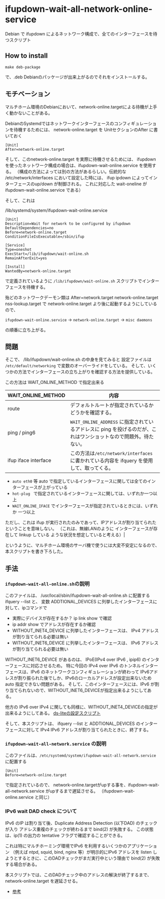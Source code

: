 # ifupdown-wait-all-network-online-service
Debian で ifupdown によるネットワーク構成で、全てのインターフェースを待つスクリプト

## How to install
```
make deb-package
```
で、.deb Debianのパッケージが出来上がるのでそれをインストールする。


## モチベーション
マルチホーム環境のDebianにおいて、network-online.targetによる待機が上手く動かないことがある。

DebianのSystemdではネットワークインターフェースのコンフィギュレーションを待機するためには、 network-online.target を UnitセクションのAfter に書いておく
```
[Unit]
After=network-online.target
```

そして、このnetwork-online.target を実際に待機させるためには、
ifupdownを使ったネットワーク構成の場合は、ifupdown-wait-online.service を使用する。
（構成の方法によっては別の方法があるらしい。伝統的な /etc/network/interfaces において設定した時には、
ifup ipdown によってインターフェースのup/down が制御される。
これに対応した wait-oneline が ifupdown-wait-online.service である）

そして、これは

/lib/systemd/system/ifupdown-wait-online.service
```
[Unit]
Description=Wait for network to be configured by ifupdown
DefaultDependencies=no
Before=network-online.target
ConditionFileIsExecutable=/sbin/ifup

[Service]
Type=oneshot
ExecStart=/lib/ifupdown/wait-online.sh
RemainAfterExit=yes

[Install]
WantedBy=network-online.target
```
で定義されているように ```/lib/ifupdown/wait-online.sh``` スクリプトでインターフェースを待機する。

殆どのネットワークデーモン類は After=network.target network-online.target nss-lookup.target
で network-online.target より後に起動するようにしているので、

```ifupdown-wait-online.service``` -&gt; ```network-online.target``` -&gt; ```misc daemons```

の順番に立ち上がる。

## 問題

そこで、 /lib/ifupdown/wait-online.sh の中身を見てみると
設定ファイルは ```/etc/default/networking``` で変数のオーバーライドをしている。
そして、いくつかの方法でインターフェースの立ち上がりを確認する方法を提供している。

この方法は WAIT_ONLINE_METHOD で指定出来る 

|WAIT_ONLINE_METHOD| 内容 |
----|---- 
|route             |デフォルトルートが指定されているかどうかを確認する。|
|ping / ping6      |```WAIT_ONLINE_ADDRESS``` に指定されているアドレスに ping を投げるのだが、これはワンショットなので問題外。待たない。|
|ifup iface interface| この方法は```/etc/network/interfaces```に書かれている内容を ifquery を使用して、取ってくる。|

* ```auto eth0``` 等 auto で指定しているインターフェースに関しては全てのインターフェースが上がっている
* ```hot-plug ``` で指定されているインターフェースに関しては、いずれか一つ以上
* ```WAIT_ONLINE_IFACE``` でインターフェースが指定されているときには、いずれか 一つ以上

ただし、これは ifup が実行されたのみであって、IPアドレスが割り当てられた ということを意味しない。
（これは、無線LANのように インターフェースが存在して linkup している ような状況を想定していると考える）|

というように、マルチホーム環境のサーバ機で使うには大変不安定になるので、本スクリプトを書き下ろした。

## 手法

### ```ifupdown-wait-all-online.sh```の説明
このファイルは、 /usr/local/sbin/ifupdown-wait-all-online.sh に配置する
ifquery --list と、 変数 ADDTIONAL_DEVICES に列挙したインターフェースに対して、ipコマンドで

- 実際にデバイスが存在するか？ ip link show で確認
- ip addr show でアドレスが存在するか確認
 - WITHOUT_INET4_DEVICE に列挙したインターフェースは、 IPv4 アドレスが割り当てられる必要は無い
 - WITHOUT_INET6_DEVICE に列挙したインターフェースは、 IPv6 アドレスが割り当てられる必要は無い

WITHOUT_INET6_DEVICE があるのは、 IPoE(IPv4 over IPv6 , ipip6) のインターフェースに対応させるため。
特に今回の IPv4 over IPv6 のトンネルインターフェースは、IPv6 のネットワークコンフィギュレーションが終わって
IPv6アドレスが割り振られた後でしか、IPv6のローカルアドレスが設定出来ないため auto 指定できない問題がある。
そして、このインターフェースには、IPv6 が割り当てられないので、WITHOUT_INET6_DEVICEが指定出来るようにしてある。

他方の IPv6 over IPv4 に関しても同様に、WITHOUT_INET4_DEVICEの指定が出来るようにしてある。
[ds-liteの設定スクリプト](https://gist.github.com/maildrop/4c32461685bc7d5c8969cc1f7a5ce38e#file-dslite-tunnel)

そして、本スクリプトは、 ifquery --list と ADDTIONAL_DEVICES のインターフェースに対して
IPv4 IPv6 アドレスが割り当てられたときに、終了する。

### ```ifupdown-wait-all-network.service``` の説明
このファイルは、```/etc/systemd/system/ifupdown-wait-all-network.service``` に配置する

```
[Unit]
Before=network-online.target
```
で指定されているので、
network-online.targetがupする事を、ifupdown-wait-all-network.service がupするまで遅延させる。
（ifupdown-wait-online.service と同じ）

### IPv6 wait DAD check について
IPv6 のIP は割り当て後、Duplicate Address Detection (以下DAD) のチェックが入り
アドレス重複のチェックが終わるまで bind(2) が失敗する。
この状態は、ip(1) の出力の tentative フラグで確認することができる。

これは特にマルチホーミング環境でIPv6 を利用するいくつかのアプリケーション
（例えば ntpd, squid, bind, nginx 等）が明示的にIPv6 アドレスを
listen しようとするときに、このDADチェックがまだ実行中という理由で
bind(2) が失敗する場合がある。

本スクリプトでは、このDADチェック中のアドレスの解決が終了するまで、network-online.target を遅延させる。

- [参考](https://serverfault.com/questions/638442/lighttpd-does-not-start-at-boot-after-enabling-ipv6)
